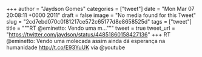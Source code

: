 
+++
author = "Jaydson Gomes"
categories = ["tweet"]
date = "Mon Mar 07 20:08:11 +0000 2011"
draft = false
image = "No media found for this Tweet"
slug = "2cd7ebd070c0f81217ce572c65177d8e8658525d"
tags = ["tweet"]
title = """RT @eminetto: Vendo uma m..."""
tweet = true
tweet_url = "https://twitter.com/jaydson/status/44851860158427136"
+++
RT @eminetto: Vendo uma molecada assim ainda dá esperança na humanidade http://t.co/E93YuUK via @youtube

